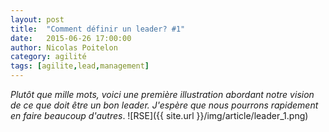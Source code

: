 ```yaml
---
layout: post
title:  "Comment définir un leader? #1"
date:   2015-06-26 17:00:00
author: Nicolas Poitelon
category: agilité
tags: [agilite,lead,management]
---
```


<i>Plutôt que mille mots, voici une première illustration abordant notre vision de ce que doit être un bon leader.</i>
<i> J'espère que nous pourrons rapidement en faire beaucoup d'autres</i>.
![RSE]({{ site.url }}/img/article/leader_1.png)
